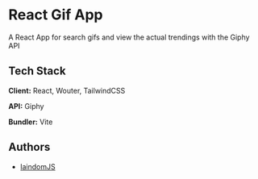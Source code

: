 
# React Gif App 

A React App for search gifs and view the actual trendings with the Giphy API

## Tech Stack

**Client:** React, Wouter, TailwindCSS

**API:** Giphy

**Bundler:** Vite

## Authors

- [laindomJS](https://www.github.com/laindomJS)


